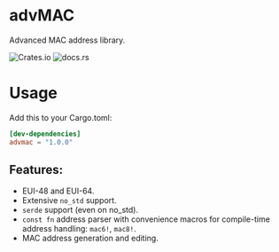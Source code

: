 # advMAC

Advanced MAC address library.

![Crates.io](https://img.shields.io/crates/v/advmac?style=flat-square)
![docs.rs](https://img.shields.io/docsrs/advmac?style=flat-square)

# Usage
Add this to your Cargo.toml:

```toml
[dev-dependencies]
advmac = "1.0.0"
```

## Features:
- EUI-48 and EUI-64.
- Extensive `no_std` support.
- `serde` support (even on no_std).
- `const fn` address parser with convenience macros for compile-time address handling: `mac6!`, `mac8!`.
- MAC address generation and editing.

